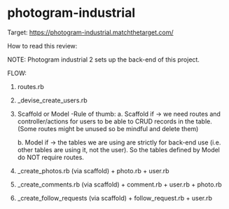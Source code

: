 # photogram-industrial

Target: https://photogram-industrial.matchthetarget.com/

How to read this review:

NOTE: Photogram industrial 2 sets up the back-end of this project. 

FLOW:

1. routes.rb 
2. _devise_create_users.rb 

3. Scaffold or Model 
  -Rule of thumb:
    a. Scaffold if -> we need routes and controller/actions for users to be able to CRUD records in the table. (Some routes might be unused so be mindful and delete them)

    b. Model if -> the tables we are using are strictly for back-end use (i.e. other tables are using it, not the user). So the tables defined by Model do NOT require routes. 

4. _create_photos.rb (via scaffold) + photo.rb + user.rb
5. _create_comments.rb (via scaffold) + comment.rb + user.rb + photo.rb
6. _create_follow_requests (via scaffold) + follow_request.rb + user.rb
